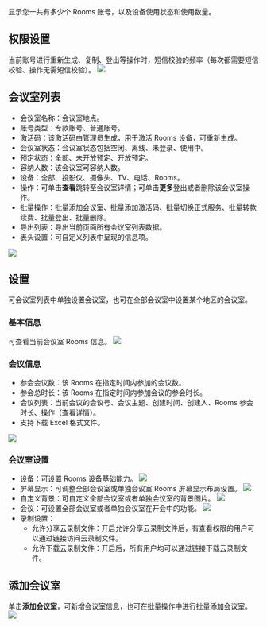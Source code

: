 显示您一共有多少个 Rooms 账号，以及设备使用状态和使用数量。

## 权限设置
当前账号进行重新生成、复制、登出等操作时，短信校验的频率（每次都需要短信校验、操作无需短信校验）。
![](https://qcloudimg.tencent-cloud.cn/raw/5f44818f75f0603f7cf736ce4e692be3.png)

## 会议室列表
- 会议室名称：会议室地点。
- 账号类型：专款账号、普通账号。
- 激活码：该激活码由管理员生成，用于激活 Rooms 设备，可重新生成。
- 会议室状态：会议室状态包括空闲、离线、未登录、使用中。
- 预定状态：全部、未开放预定、开放预定。
- 容纳人数：该会议室可容纳人数。
- 设备：全部、投影仪、摄像头、TV、电话、Rooms。
- 操作：可单击**查看**跳转至会议室详情；可单击**更多**登出或者删除该会议室操作。
- 批量操作：批量添加会议室、批量添加激活码、批量切换正式服务、批量转款续费、批量登出、批量删除。
- 导出列表：导出当前页面所有会议室列表数据。
- 表头设置：可自定义列表中呈现的信息项。

![](https://qcloudimg.tencent-cloud.cn/raw/8ad0471ad63129ad93fd846670a4c270.png)

## 设置
可会议室列表中单独设置会议室，也可在全部会议室中设置某个地区的会议室。

### 基本信息
可查看当前会议室 Rooms 信息。
![](https://qcloudimg.tencent-cloud.cn/raw/62fb580dfa4d507ee9e711fe166f7024.png)

### 会议信息
- 参会会议数：该 Rooms 在指定时间内参加的会议数。
- 参会总时长：该 Rooms 在指定时间内参加会议的参会时长。
- 会议列表：当前会议的会议号、会议主题、创建时间、创建人、Rooms 参会时长、操作（查看详情）。
- 支持下载 Excel 格式文件。

![](https://qcloudimg.tencent-cloud.cn/raw/9e933924f23a0284fbf2de5ae49d46ef.png)

### 会议室设置
- 设备：可设置 Rooms 设备基础能力。
![](https://qcloudimg.tencent-cloud.cn/raw/c940c04c8c0ad59602b2ef96ee355de9.png)
- 屏幕显示：可调整全部会议室或单独会议室 Rooms 屏幕显示布局设置。
![](https://qcloudimg.tencent-cloud.cn/raw/ff9a070e4efd0c4991c97975c7a698a1.png)
- 自定义背景：可自定义全部会议室或者单独会议室的背景图片。
![](https://qcloudimg.tencent-cloud.cn/raw/2d71f326842493e5ae7549a23f4d1493.png)
- 会议：可设置全部会议室或者单独会议室在开会中的功能。
![](https://qcloudimg.tencent-cloud.cn/raw/af0906918b47b47d180adb6fb7dd240e.png)
- 录制设置：
	- 允许分享云录制文件：开启允许分享云录制文件后，有查看权限的用户可以通过链接访问云录制文件。
	- 允许下载云录制文件：开启后，所有用户均可以通过链接下载云录制文件。

## 添加会议室
单击**添加会议室**，可新增会议室信息，也可在批量操作中进行批量添加会议室。
![](https://qcloudimg.tencent-cloud.cn/raw/7147c1d9f81add73c132700f379929df.png)
